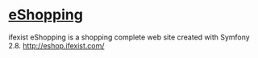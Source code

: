 <a href="http://eshop.ifexist.com"><h1>eShopping</h1></a>
ifexist eShopping is a shopping complete web site created with Symfony 2.8. http://eshop.ifexist.com/
